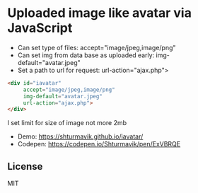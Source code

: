 # Uploaded image like avatar via JavaScript
  -  Can set type of files: accept="image/jpeg,image/png"
  -  Can set img from data base as uploaded early: img-default="avatar.jpeg"
  -  Set a path to url for request: url-action="ajax.php">

```html
<div id="iavatar"
     accept="image/jpeg,image/png"
     img-default="avatar.jpeg"
     url-action="ajax.php">
</div>
```

I set limit for size of image not more 2mb

- Demo: https://shturmavik.github.io/iavatar/
- Codepen: https://codepen.io/Shturmavik/pen/ExVBRQE

License
----
MIT
